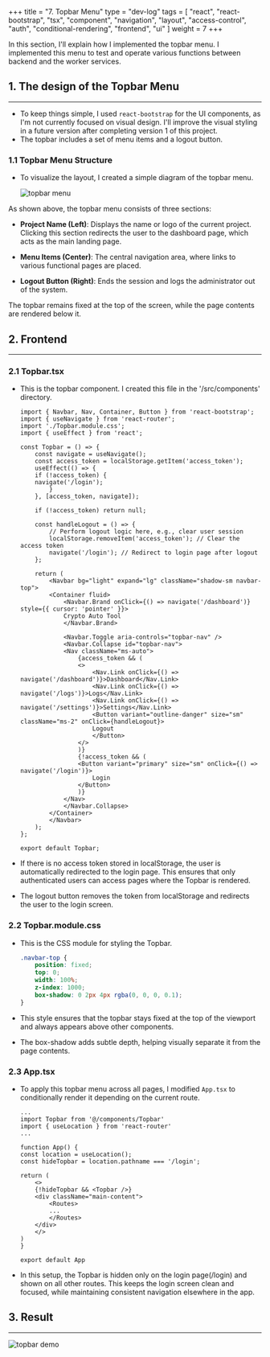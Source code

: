 +++
title = "7. Topbar Menu"
type = "dev-log"
tags = [
  "react", "react-bootstrap", "tsx", "component", 
  "navigation", "layout", "access-control", "auth", 
  "conditional-rendering", "frontend", "ui"
]
weight = 7
+++

In this section, I'll explain how I implemented the topbar menu. I implemented this menu to test and operate various functions between backend and the worker services.

## 1. The design of the Topbar Menu

---

- To keep things simple, I used `react-bootstrap` for the UI components, as I'm not currently focused on visual design. I'll improve the visual styling in a future version after completing version 1 of this project.
- The topbar includes a set of menu items and a logout button.

### 1.1 Topbar Menu Structure

- To visualize the layout, I created a simple diagram of the topbar menu.

    ![topbar menu](/images/projects/mcttool/7-1.png)

As shown above, the topbar menu consists of three sections:

- **Project Name (Left)**: Displays the name or logo of the current project.  
  Clicking this section redirects the user to the dashboard page, which acts as the main landing page.

- **Menu Items (Center)**: The central navigation area, where links to various functional pages are placed.

- **Logout Button (Right)**: Ends the session and logs the administrator out of the system.

The topbar remains fixed at the top of the screen, while the page contents are rendered below it.

## 2. Frontend

---

### 2.1 Topbar.tsx

- This is the topbar component. I created this file in the '/src/components' directory.

    ```tsx
    import { Navbar, Nav, Container, Button } from 'react-bootstrap';
    import { useNavigate } from 'react-router';
    import './Topbar.module.css';
    import { useEffect } from 'react';

    const Topbar = () => { 
        const navigate = useNavigate();
        const access_token = localStorage.getItem('access_token');
        useEffect(() => {
        if (!access_token) {
        navigate('/login');
            }
        }, [access_token, navigate]);

        if (!access_token) return null;

        const handleLogout = () => {
            // Perform logout logic here, e.g., clear user session
            localStorage.removeItem('access_token'); // Clear the access token
            navigate('/login'); // Redirect to login page after logout
        };

        return (
            <Navbar bg="light" expand="lg" className="shadow-sm navbar-top">
            <Container fluid>
                <Navbar.Brand onClick={() => navigate('/dashboard')} style={{ cursor: 'pointer' }}>
                Crypto Auto Tool
                </Navbar.Brand>

                <Navbar.Toggle aria-controls="topbar-nav" />
                <Navbar.Collapse id="topbar-nav">
                <Nav className="ms-auto">
                    {access_token && (
                    <>
                        <Nav.Link onClick={() => navigate('/dashboard')}>Dashboard</Nav.Link>
                        <Nav.Link onClick={() => navigate('/logs')}>Logs</Nav.Link>
                        <Nav.Link onClick={() => navigate('/settings')}>Settings</Nav.Link>
                        <Button variant="outline-danger" size="sm" className="ms-2" onClick={handleLogout}>
                        Logout
                        </Button>
                    </>
                    )}
                    {!access_token && (
                    <Button variant="primary" size="sm" onClick={() => navigate('/login')}>
                        Login
                    </Button>
                    )}
                </Nav>
                </Navbar.Collapse>
            </Container>
            </Navbar>
        );
    };

    export default Topbar;
    ```

- If there is no access token stored in localStorage, the user is automatically redirected to the login page. This ensures that only authenticated users can access pages where the Topbar is rendered.
- The logout button removes the token from localStorage and redirects the user to the login screen.

### 2.2 Topbar.module.css

- This is the CSS module for styling the Topbar.

    ```css
    .navbar-top {
        position: fixed;
        top: 0;
        width: 100%;
        z-index: 1000;
        box-shadow: 0 2px 4px rgba(0, 0, 0, 0.1);
    }
    ```

- This style ensures that the topbar stays fixed at the top of the viewport and always appears above other components.
- The box-shadow adds subtle depth, helping visually separate it from the page contents.

### 2.3 App.tsx

- To apply this topbar menu across all pages, I modified `App.tsx` to conditionally render it depending on the current route.

    ```tsx
    ...
    import Topbar from '@/components/Topbar'
    import { useLocation } from 'react-router'
    ...

    function App() {
    const location = useLocation();
    const hideTopbar = location.pathname === '/login';

    return (
        <>
        {!hideTopbar && <Topbar />}
        <div className="main-content">
            <Routes>
            ...
            </Routes>
        </div>
        </>
    )
    }

    export default App
    ```

- In this setup, the Topbar is hidden only on the login page(/login) and shown on all other routes. This keeps the login screen clean and focused, while maintaining consistent navigation elsewhere in the app.

## 3. Result

---

![topbar demo](/images/projects/mcttool/7-2.gif)
